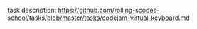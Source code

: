 task description: https://github.com/rolling-scopes-school/tasks/blob/master/tasks/codejam-virtual-keyboard.md

